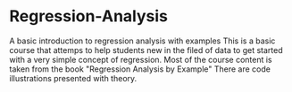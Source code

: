 # Regression-Analysis
A basic introduction to regression analysis with examples 
This is a basic course that attemps to help students new in the filed of data to get started with a very simple concept of regression. 
Most of the course content is taken from the book "Regression Analysis by Example"
There are code illustrations presented with theory.
